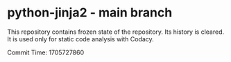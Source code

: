 # python-jinja2 - main branch

This repository contains frozen state of the repository.
Its history is cleared. It is used only for static code
analysis with Codacy.

Commit Time: 1705727860